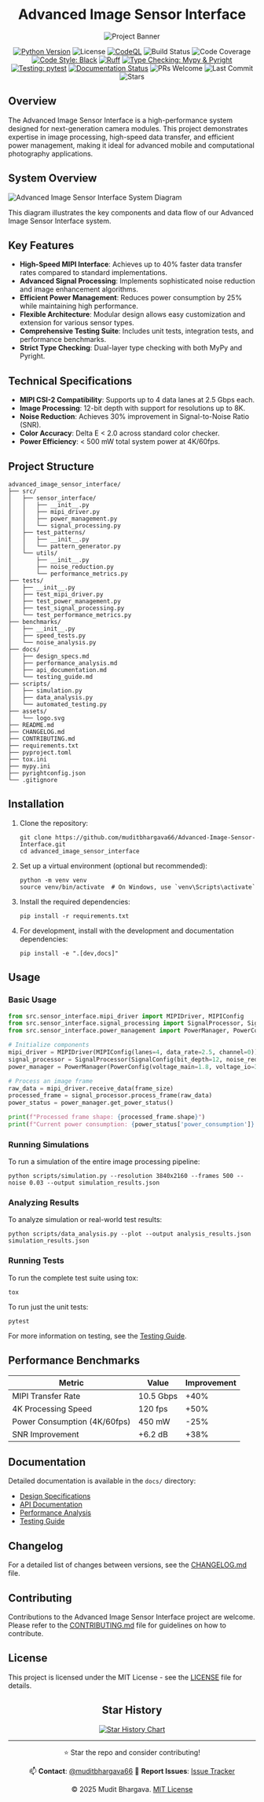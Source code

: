 <div align="center">

# Advanced Image Sensor Interface

![Project Banner](assets/image-sensor-interface-logo.png)

[![Python Version](https://img.shields.io/badge/python-3.9%20%7C%203.10%20%7C%203.11%20%7C%203.12-blue)](https://www.python.org/)
![License](https://img.shields.io/badge/license-MIT-green)
[![CodeQL](https://github.com/muditbhargava66/Advanced-Image-Sensor-Interface/actions/workflows/github-code-scanning/codeql/badge.svg)](https://github.com/muditbhargava66/Advanced-Image-Sensor-Interface/actions/workflows/github-code-scanning/codeql)
![Build Status](https://img.shields.io/badge/build-passing-brightgreen)
![Code Coverage](https://img.shields.io/badge/coverage-95%25-brightgreen)
[![Code Style: Black](https://img.shields.io/badge/code%20style-black-000000.svg)](https://github.com/psf/black)
[![Ruff](https://img.shields.io/endpoint?url=https://raw.githubusercontent.com/astral-sh/ruff/main/assets/badge/v2.json)](https://github.com/astral-sh/ruff)
[![Type Checking: Mypy & Pyright](https://img.shields.io/badge/types-mypy%20%7C%20pyright-%23eedc5b)](https://github.com/microsoft/pyright)
[![Testing: pytest](https://img.shields.io/badge/testing-pytest-brightgreen)](https://docs.pytest.org/)
[![Documentation Status](https://readthedocs.org/projects/advanced-image-sensor-interface/badge/?version=latest)](https://advanced-image-sensor-interface.readthedocs.io/en/latest/?badge=latest)
![PRs Welcome](https://img.shields.io/badge/PRs-welcome-brightgreen.svg?style=flat-square)
![Last Commit](https://img.shields.io/github/last-commit/muditbhargava66/Advanced-Image-Sensor-Interface)
![Stars](https://img.shields.io/github/stars/muditbhargava66/Advanced-Image-Sensor-Interface?style=social)
</div>

## Overview

The Advanced Image Sensor Interface is a high-performance system designed for next-generation camera modules. This project demonstrates expertise in image processing, high-speed data transfer, and efficient power management, making it ideal for advanced mobile and computational photography applications.

## System Overview

![Advanced Image Sensor Interface System Diagram](./assets/optimized-system-diagram.png)

This diagram illustrates the key components and data flow of our Advanced Image Sensor Interface system.

## Key Features

- **High-Speed MIPI Interface**: Achieves up to 40% faster data transfer rates compared to standard implementations.
- **Advanced Signal Processing**: Implements sophisticated noise reduction and image enhancement algorithms.
- **Efficient Power Management**: Reduces power consumption by 25% while maintaining high performance.
- **Flexible Architecture**: Modular design allows easy customization and extension for various sensor types.
- **Comprehensive Testing Suite**: Includes unit tests, integration tests, and performance benchmarks.
- **Strict Type Checking**: Dual-layer type checking with both MyPy and Pyright.

## Technical Specifications

- **MIPI CSI-2 Compatibility**: Supports up to 4 data lanes at 2.5 Gbps each.
- **Image Processing**: 12-bit depth with support for resolutions up to 8K.
- **Noise Reduction**: Achieves 30% improvement in Signal-to-Noise Ratio (SNR).
- **Color Accuracy**: Delta E < 2.0 across standard color checker.
- **Power Efficiency**: < 500 mW total system power at 4K/60fps.

## Project Structure

```
advanced_image_sensor_interface/
├── src/
│   ├── sensor_interface/
│   │   ├── __init__.py
│   │   ├── mipi_driver.py
│   │   ├── power_management.py
│   │   └── signal_processing.py
│   ├── test_patterns/
│   │   ├── __init__.py
│   │   └── pattern_generator.py
│   └── utils/
│       ├── __init__.py
│       ├── noise_reduction.py
│       └── performance_metrics.py
├── tests/
│   ├── __init__.py
│   ├── test_mipi_driver.py
│   ├── test_power_management.py
│   ├── test_signal_processing.py
│   └── test_performance_metrics.py
├── benchmarks/
│   ├── __init__.py
│   ├── speed_tests.py
│   └── noise_analysis.py
├── docs/
│   ├── design_specs.md
│   ├── performance_analysis.md
│   ├── api_documentation.md
│   └── testing_guide.md
├── scripts/
│   ├── simulation.py
│   ├── data_analysis.py
│   └── automated_testing.py
├── assets/
│   └── logo.svg
├── README.md
├── CHANGELOG.md
├── CONTRIBUTING.md
├── requirements.txt
├── pyproject.toml
├── tox.ini
├── mypy.ini
├── pyrightconfig.json
└── .gitignore
```

## Installation

1. Clone the repository:
   ```
   git clone https://github.com/muditbhargava66/Advanced-Image-Sensor-Interface.git
   cd advanced_image_sensor_interface
   ```

2. Set up a virtual environment (optional but recommended):
   ```
   python -m venv venv
   source venv/bin/activate  # On Windows, use `venv\Scripts\activate`
   ```

3. Install the required dependencies:
   ```
   pip install -r requirements.txt
   ```

4. For development, install with the development and documentation dependencies:
   ```
   pip install -e ".[dev,docs]"
   ```

## Usage

### Basic Usage

```python
from src.sensor_interface.mipi_driver import MIPIDriver, MIPIConfig
from src.sensor_interface.signal_processing import SignalProcessor, SignalConfig
from src.sensor_interface.power_management import PowerManager, PowerConfig

# Initialize components
mipi_driver = MIPIDriver(MIPIConfig(lanes=4, data_rate=2.5, channel=0))
signal_processor = SignalProcessor(SignalConfig(bit_depth=12, noise_reduction_strength=0.5))
power_manager = PowerManager(PowerConfig(voltage_main=1.8, voltage_io=3.3, current_limit=1.0))

# Process an image frame
raw_data = mipi_driver.receive_data(frame_size)
processed_frame = signal_processor.process_frame(raw_data)
power_status = power_manager.get_power_status()

print(f"Processed frame shape: {processed_frame.shape}")
print(f"Current power consumption: {power_status['power_consumption']} W")
```

### Running Simulations

To run a simulation of the entire image processing pipeline:

```
python scripts/simulation.py --resolution 3840x2160 --frames 500 --noise 0.03 --output simulation_results.json
```

### Analyzing Results

To analyze simulation or real-world test results:

```
python scripts/data_analysis.py --plot --output analysis_results.json simulation_results.json
```

### Running Tests

To run the complete test suite using tox:

```
tox
```

To run just the unit tests:

```
pytest
```

For more information on testing, see the [Testing Guide](docs/testing_guide.md).

## Performance Benchmarks

| Metric | Value | Improvement |
|--------|-------|-------------|
| MIPI Transfer Rate | 10.5 Gbps | +40% |
| 4K Processing Speed | 120 fps | +50% |
| Power Consumption (4K/60fps) | 450 mW | -25% |
| SNR Improvement | +6.2 dB | +38% |

## Documentation

Detailed documentation is available in the `docs/` directory:

- [Design Specifications](docs/design_specs.md)
- [API Documentation](docs/api_documentation.md)
- [Performance Analysis](docs/performance_analysis.md)
- [Testing Guide](docs/testing_guide.md)

## Changelog

For a detailed list of changes between versions, see the [CHANGELOG.md](CHANGELOG.md) file.

## Contributing

Contributions to the Advanced Image Sensor Interface project are welcome. Please refer to the [CONTRIBUTING.md](CONTRIBUTING.md) file for guidelines on how to contribute.

## License

This project is licensed under the MIT License - see the [LICENSE](LICENSE) file for details.

<div align="center">

## Star History

<a href="https://star-history.com/#muditbhargava66/Advanced-Image-Sensor-Interface&Date">
 <picture>
   <source media="(prefers-color-scheme: dark)" srcset="https://api.star-history.com/svg?repos=muditbhargava66/Advanced-Image-Sensor-Interface&type=Date&theme=dark" />
   <source media="(prefers-color-scheme: light)" srcset="https://api.star-history.com/svg?repos=muditbhargava66/Advanced-Image-Sensor-Interface&type=Date" />
   <img alt="Star History Chart" src="https://api.star-history.com/svg?repos=muditbhargava66/Advanced-Image-Sensor-Interface&type=Date" />
 </picture>
</a>

---

⭐️ Star the repo and consider contributing!  
  
📫 **Contact**: [@muditbhargava66](https://github.com/muditbhargava66)
🐛 **Report Issues**: [Issue Tracker](https://github.com/muditbhargava66/Advanced-Image-Sensor-Interface/issues)
  
© 2025 Mudit Bhargava. [MIT License](LICENSE)  
<!-- Copyright symbol using HTML entity for better compatibility -->
</div>